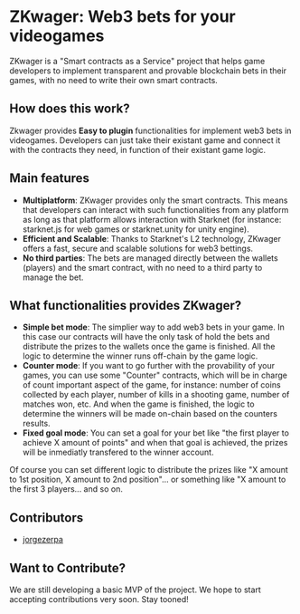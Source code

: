 # ZKwager: Web3 bets for your videogames

ZKwager is a "Smart contracts as a Service" project that helps game developers to implement transparent and provable blockchain bets in their games, with no need to write their own smart contracts. 

## How does this work?
Zkwager provides **Easy to plugin** functionalities for implement web3 bets in videogames. Developers can just take their existant game and connect it with the contracts they need, in function of their existant game logic. 

## Main features
- **Multiplatform**: ZKwager provides only the smart contracts. This means that developers can interact with such functionalities from any platform as long as that platform allows interaction with Starknet (for instance: starknet.js for web games or starknet.unity for unity engine). 
- **Efficient and Scalable**: Thanks to Starknet's L2 technology, ZKwager offers a fast, secure and scalable solutions for web3 bettings.
- **No third parties**: The bets are managed directly between the wallets (players) and the smart contract, with no need to a third party to manage the bet.   

## What functionalities provides ZKwager?
- **Simple bet mode**: The simplier way to add web3 bets in your game. In this case our contracts will have the only task of hold the bets and distribute the prizes to the wallets once the game is finished. All the logic to determine the winner runs off-chain by the game logic. 
- **Counter mode**: If you want to go further with the provability of your games, you can use some "Counter" contracts, which will be in charge of count important aspect of the game, for instance: number of coins collected by each player, number of kills in a shooting game, number of matches won, etc. And when the game is finished, the logic to determine the winners will be made on-chain based on the counters results.
- **Fixed goal mode**: You can set a goal for your bet like "the first player to achieve X amount of points" and when that goal is achieved, the prizes will be inmediatly transfered to the winner account.

Of course you can set different logic to distribute the prizes like "X amount to 1st position, X amount to 2nd position"... or something like "X amount to the first 3 players... and so on. 


## Contributors

- [jorgezerpa](https://github.com/jorgezerpa)


## Want to Contribute?
We are still developing a basic MVP of the project. We hope to start accepting contributions very soon. Stay tooned!
